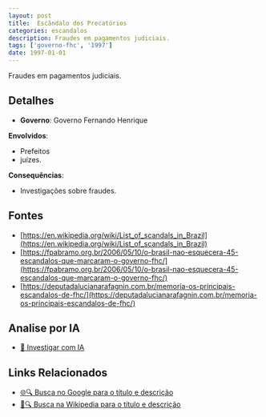 ```yaml
---
layout: post
title:  Escândalo dos Precatórios
categories: escandalos
description: Fraudes em pagamentos judiciais.
tags: ['governo-fhc', '1997']
date: 1997-01-01
---
```


Fraudes em pagamentos judiciais.

## Detalhes
- **Governo**: Governo Fernando Henrique

**Envolvidos**:
- Prefeitos
- juízes.


**Consequências**:
- Investigações sobre fraudes.


## Fontes
- [https://en.wikipedia.org/wiki/List_of_scandals_in_Brazil](https://en.wikipedia.org/wiki/List_of_scandals_in_Brazil)
- [https://fpabramo.org.br/2006/05/10/o-brasil-nao-esquecera-45-escandalos-que-marcaram-o-governo-fhc/](https://fpabramo.org.br/2006/05/10/o-brasil-nao-esquecera-45-escandalos-que-marcaram-o-governo-fhc/)
- [https://deputadalucianarafagnin.com.br/memoria-os-principais-escandalos-de-fhc/](https://deputadalucianarafagnin.com.br/memoria-os-principais-escandalos-de-fhc/)


## Analise por IA
- [🤖 Investigar com IA](https://www.perplexity.ai/search?q=Esc%C3%A2ndalo%20dos%20Precat%C3%B3rios%20Fraudes%20em%20pagamentos%20judiciais.%20Governo%20Fernando%20Henrique)

## Links Relacionados
- [🌐🔍 Busca no Google para o título e descrição](https://www.google.com/search?q=Esc%C3%A2ndalo%20dos%20Precat%C3%B3rios%20Fraudes%20em%20pagamentos%20judiciais.%20Governo%20Fernando%20Henrique)
- [📖🔍 Busca na Wikipedia para o título e descrição](https://pt.wikipedia.org/w/index.php?search=Esc%C3%A2ndalo%20dos%20Precat%C3%B3rios%20Fraudes%20em%20pagamentos%20judiciais.%20Governo%20Fernando%20Henrique)

